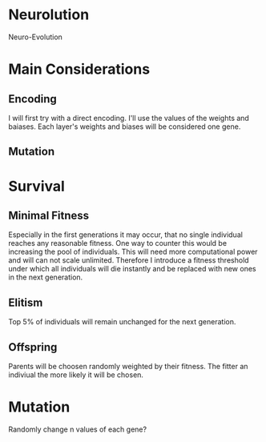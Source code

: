 # Neurolution
Neuro-Evolution

# Main Considerations
## Encoding
I will first try with a direct encoding. I'll use the values of the weights and baiases.
Each layer's weights and biases will be considered one gene.

## Mutation

# Survival
## Minimal Fitness
Especially in the first generations it may occur, that no single individual reaches any reasonable fitness.
One way to counter this would be increasing the pool of individuals. This will need more computational power and will can not scale unlimited. Therefore I introduce a fitness threshold under which all individuals will die instantly and be replaced with new ones in the next generation.

## Elitism
Top 5% of individuals will remain unchanged for the next generation.

## Offspring
Parents will be choosen randomly weighted by their fitness. The fitter an indiviual the more likely it will be chosen.

# Mutation
Randomly change n values of each gene?